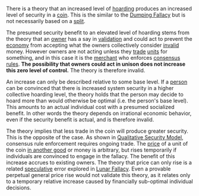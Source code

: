 There is a theory that an increased level of [hoarding](Glossary#hoard) produces an increased level of security in a [coin](Glossary#coin). This is the similar to the [Dumping Fallacy](Dumping-Fallacy) but is not necessarily based on a [split](Glossary#split).

The presumed security benefit to an elevated level of hoarding stems from the theory that an [owner](Glossary#owner) has a say in [validation](Glossary#validation) and could act to prevent the [economy](Glossary#economy) from accepting what the owners collectively consider [invalid](Glossary#validity) money. However owners are not acting unless they [trade](Glossary#trade) [units](Glossary#unit) for something, and in this case it is the [merchant](Glossary#merchant) who enforces [consensus rules](Glossary#consensus-rules). **The possibility that owners could act in unison does not increase this zero level of control.** The theory is therefore invalid.

An increase can only be described relative to some base level. If a [person](Glossary#person) can be convinced that there is increased system security in a higher collective hoarding level, the theory holds that the person may decide to hoard more than would otherwise be optimal (i.e. the person's base level). This amounts to an actual individual cost with a presumed socialized benefit. In other words the theory depends on irrational economic behavior, even if the security benefit is actual, and is therefore invalid.

The theory implies that less trade in the coin will produce greater security. This is the opposite of the case. As shown in [Qualitative Security Model](Qualitative-Security-Model), consensus rule enforcement requires ongoing trade. The [price](Glossary#price) of a unit of the coin [in another good](Inflation-Principle) or money is arbitrary, but rises temporarily if individuals are convinced to engage in the fallacy. The benefit of this increase accrues to existing owners. The theory that price can only rise is a related [speculative](Glossary#speculate) error explored in [Lunar Fallacy](Lunar-Fallacy). Even a provable perpetual general price rise would not validate this theory, as it relates only to a temporary relative increase caused by financially sub-optimal individual decisions.